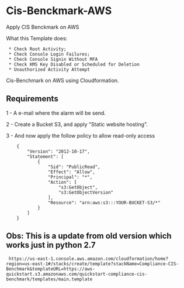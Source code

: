 # Cis-Benckmark-AWS
Apply CIS Benckmark on AWS

What this Template does:

     * Check Root Activity;
     * Check Console Login Failures;
     * Check Console Signin Without MFA
     * Check KMS Key Disabled or Scheduled for Deletion
     * Unauthorized Activity Attempt


Cis-Benchmark on AWS using Cloudformation.


## Requirements

1 - A e-mail where the alarm will be send.

2 - Create a Bucket S3, and apply "Static website hosting".

3 - And now apply the follow policy to allow read-only access

```
    {
        "Version": "2012-10-17",
        "Statement": [
            {
                "Sid": "PublicRead",
                "Effect": "Allow",
                "Principal": "*",
                "Action": [
                    "s3:GetObject",
                    "s3:GetObjectVersion"
                ],
                "Resource": "arn:aws:s3:::YOUR-BUCKET-S3/*"
            }
        ]
    }
```




## Obs: This is a update from old version which works just in python 2.7    
     https://us-east-1.console.aws.amazon.com/cloudformation/home?region=us-east-1#/stacks/create/template?stackName=Compliance-CIS-Benchmark&templateURL=https://aws-quickstart.s3.amazonaws.com/quickstart-compliance-cis-benchmark/templates/main.template
